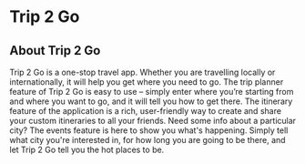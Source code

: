 # Trip 2 Go

## About Trip 2 Go
Trip 2 Go is a one-stop travel app. Whether you are travelling locally or internationally, it will help you get where you need to go. The trip planner feature of Trip 2 Go is easy to use – simply enter where you’re starting from and where you want to go, and it will tell you how to get there. The itinerary feature of the application is a rich, user-friendly way to create and share your custom itineraries to all your friends. Need some info about a particular city? The events feature is here to show you what's happening. Simply tell what city you're interested in, for how long you are going to be there, and let Trip 2 Go tell you the hot places to be.
